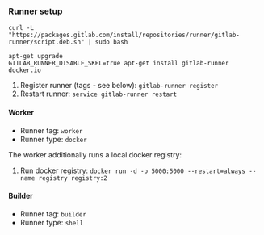 ### Runner setup


```
curl -L "https://packages.gitlab.com/install/repositories/runner/gitlab-runner/script.deb.sh" | sudo bash

apt-get upgrade
GITLAB_RUNNER_DISABLE_SKEL=true apt-get install gitlab-runner docker.io
```

1. Register runner (tags - see below): `gitlab-runner register`
1. Restart runner: `service gitlab-runner restart`

#### Worker

* Runner tag: `worker`
* Runner type: `docker`

The worker additionally runs a local docker registry:

1. Run docker registry: `docker run -d -p 5000:5000 --restart=always --name registry registry:2`

#### Builder

* Runner tag: `builder`
* Runner type: `shell`